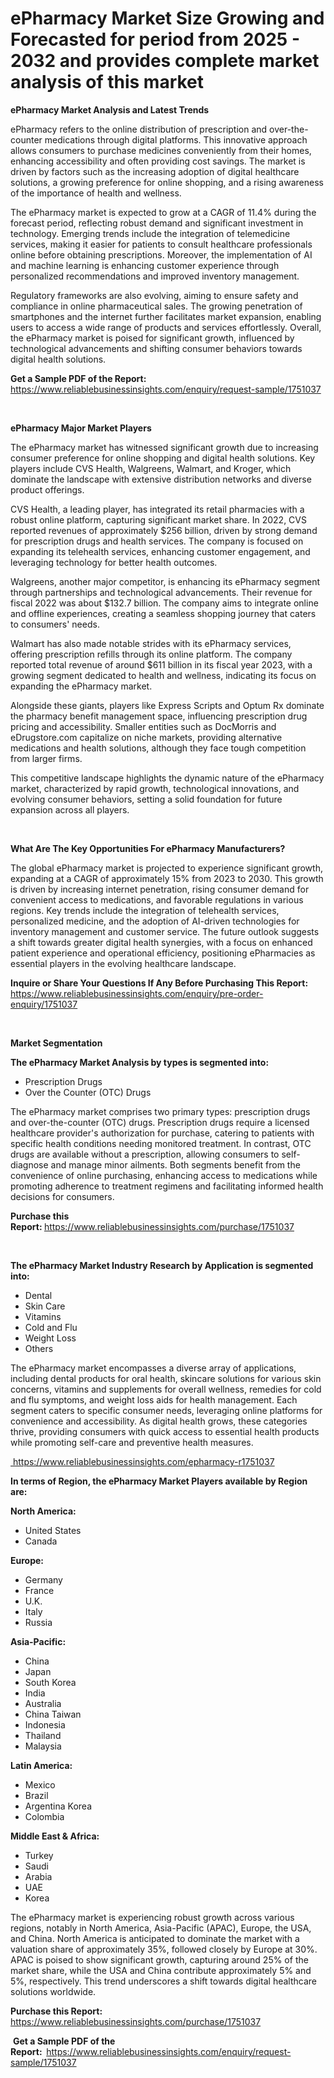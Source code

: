 <p><h1>ePharmacy Market Size Growing and Forecasted for period from 2025 - 2032 and provides complete market analysis of this market</h1></p><p><strong>ePharmacy Market Analysis and Latest Trends</strong></p>
<p><p>ePharmacy refers to the online distribution of prescription and over-the-counter medications through digital platforms. This innovative approach allows consumers to purchase medicines conveniently from their homes, enhancing accessibility and often providing cost savings. The market is driven by factors such as the increasing adoption of digital healthcare solutions, a growing preference for online shopping, and a rising awareness of the importance of health and wellness.</p><p>The ePharmacy market is expected to grow at a CAGR of 11.4% during the forecast period, reflecting robust demand and significant investment in technology. Emerging trends include the integration of telemedicine services, making it easier for patients to consult healthcare professionals online before obtaining prescriptions. Moreover, the implementation of AI and machine learning is enhancing customer experience through personalized recommendations and improved inventory management.</p><p>Regulatory frameworks are also evolving, aiming to ensure safety and compliance in online pharmaceutical sales. The growing penetration of smartphones and the internet further facilitates market expansion, enabling users to access a wide range of products and services effortlessly. Overall, the ePharmacy market is poised for significant growth, influenced by technological advancements and shifting consumer behaviors towards digital health solutions.</p></p>
<p><strong>Get a Sample PDF of the Report:&nbsp;</strong> <a href="https://www.reliablebusinessinsights.com/enquiry/request-sample/1751037?utm_campaign=2253&utm_medium=2&utm_source=Github&utm_content=ia&utm_term=13042025&utm_id=epharmacy">https://www.reliablebusinessinsights.com/enquiry/request-sample/1751037</a></p>
<p>&nbsp;</p>
<p><strong>ePharmacy Major Market Players</strong></p>
<p><p>The ePharmacy market has witnessed significant growth due to increasing consumer preference for online shopping and digital health solutions. Key players include CVS Health, Walgreens, Walmart, and Kroger, which dominate the landscape with extensive distribution networks and diverse product offerings.</p><p>CVS Health, a leading player, has integrated its retail pharmacies with a robust online platform, capturing significant market share. In 2022, CVS reported revenues of approximately $256 billion, driven by strong demand for prescription drugs and health services. The company is focused on expanding its telehealth services, enhancing customer engagement, and leveraging technology for better health outcomes.</p><p>Walgreens, another major competitor, is enhancing its ePharmacy segment through partnerships and technological advancements. Their revenue for fiscal 2022 was about $132.7 billion. The company aims to integrate online and offline experiences, creating a seamless shopping journey that caters to consumers' needs.</p><p>Walmart has also made notable strides with its ePharmacy services, offering prescription refills through its online platform. The company reported total revenue of around $611 billion in its fiscal year 2023, with a growing segment dedicated to health and wellness, indicating its focus on expanding the ePharmacy market.</p><p>Alongside these giants, players like Express Scripts and Optum Rx dominate the pharmacy benefit management space, influencing prescription drug pricing and accessibility. Smaller entities such as DocMorris and eDrugstore.com capitalize on niche markets, providing alternative medications and health solutions, although they face tough competition from larger firms.</p><p>This competitive landscape highlights the dynamic nature of the ePharmacy market, characterized by rapid growth, technological innovations, and evolving consumer behaviors, setting a solid foundation for future expansion across all players.</p></p>
<p>&nbsp;</p>
<p><strong>What Are The Key Opportunities For ePharmacy Manufacturers?</strong></p>
<p><p>The global ePharmacy market is projected to experience significant growth, expanding at a CAGR of approximately 15% from 2023 to 2030. This growth is driven by increasing internet penetration, rising consumer demand for convenient access to medications, and favorable regulations in various regions. Key trends include the integration of telehealth services, personalized medicine, and the adoption of AI-driven technologies for inventory management and customer service. The future outlook suggests a shift towards greater digital health synergies, with a focus on enhanced patient experience and operational efficiency, positioning ePharmacies as essential players in the evolving healthcare landscape.</p></p>
<p><strong>Inquire or Share Your Questions If Any Before Purchasing This Report:</strong> <a href="https://www.reliablebusinessinsights.com/enquiry/pre-order-enquiry/1751037?utm_campaign=2253&utm_medium=2&utm_source=Github&utm_content=ia&utm_term=13042025&utm_id=epharmacy">https://www.reliablebusinessinsights.com/enquiry/pre-order-enquiry/1751037</a></p>
<p>&nbsp;</p>
<p><strong>Market Segmentation</strong></p>
<p><strong>The ePharmacy Market Analysis by types is segmented into:</strong></p>
<p><ul><li>Prescription Drugs</li><li>Over the Counter (OTC) Drugs</li></ul></p>
<p><p>The ePharmacy market comprises two primary types: prescription drugs and over-the-counter (OTC) drugs. Prescription drugs require a licensed healthcare provider's authorization for purchase, catering to patients with specific health conditions needing monitored treatment. In contrast, OTC drugs are available without a prescription, allowing consumers to self-diagnose and manage minor ailments. Both segments benefit from the convenience of online purchasing, enhancing access to medications while promoting adherence to treatment regimens and facilitating informed health decisions for consumers.</p></p>
<p><strong>Purchase this Report:&nbsp;</strong><a href="https://www.reliablebusinessinsights.com/purchase/1751037?utm_campaign=2253&utm_medium=2&utm_source=Github&utm_content=ia&utm_term=13042025&utm_id=epharmacy">https://www.reliablebusinessinsights.com/purchase/1751037</a></p>
<p>&nbsp;</p>
<p><strong>The ePharmacy Market Industry Research by Application is segmented into:</strong></p>
<p><ul><li>Dental</li><li>Skin Care</li><li>Vitamins</li><li>Cold and Flu</li><li>Weight Loss</li><li>Others</li></ul></p>
<p><p>The ePharmacy market encompasses a diverse array of applications, including dental products for oral health, skincare solutions for various skin concerns, vitamins and supplements for overall wellness, remedies for cold and flu symptoms, and weight loss aids for health management. Each segment caters to specific consumer needs, leveraging online platforms for convenience and accessibility. As digital health grows, these categories thrive, providing consumers with quick access to essential health products while promoting self-care and preventive health measures.</p></p>
<p><a href="https://www.reliablebusinessinsights.com/epharmacy-r1751037?utm_campaign=2253&utm_medium=2&utm_source=Github&utm_content=ia&utm_term=13042025&utm_id=epharmacy">&nbsp;https://www.reliablebusinessinsights.com/epharmacy-r1751037</a></p>
<p><strong>In terms of Region, the ePharmacy Market Players available by Region are:</strong></p>
<p>
    <p> <strong> North America: </strong>
        <ul>
            <li>United States</li>
            <li>Canada</li>
        </ul>
        </p> 
    <p> <strong> Europe: </strong>
        <ul>
            <li>Germany</li>
            <li>France</li>
            <li>U.K.</li>
            <li>Italy</li>
            <li>Russia</li>
        </ul>
        </p> 
    <p> <strong> Asia-Pacific: </strong>
        <ul>
            <li>China</li>
            <li>Japan</li>
            <li>South Korea</li>
            <li>India</li>
            <li>Australia</li>
            <li>China Taiwan</li>
            <li>Indonesia</li>
            <li>Thailand</li>
            <li>Malaysia</li>
        </ul>
        </p> 
    <p> <strong> Latin America: </strong>
        <ul>
            <li>Mexico</li>
            <li>Brazil</li>
            <li>Argentina Korea</li>
            <li>Colombia</li>
        </ul>
        </p> 
    <p> <strong> Middle East & Africa: </strong>
        <ul>
            <li>Turkey</li>
            <li>Saudi</li>
            <li>Arabia</li>
            <li>UAE</li>
            <li>Korea</li>
        </ul>
    </p>
    </p>
<p><p>The ePharmacy market is experiencing robust growth across various regions, notably in North America, Asia-Pacific (APAC), Europe, the USA, and China. North America is anticipated to dominate the market with a valuation share of approximately 35%, followed closely by Europe at 30%. APAC is poised to show significant growth, capturing around 25% of the market share, while the USA and China contribute approximately 5% and 5%, respectively. This trend underscores a shift towards digital healthcare solutions worldwide.</p></p>
<p><strong>Purchase this Report: </strong><a href="https://www.reliablebusinessinsights.com/purchase/1751037?utm_campaign=2253&utm_medium=2&utm_source=Github&utm_content=ia&utm_term=13042025&utm_id=epharmacy">https://www.reliablebusinessinsights.com/purchase/1751037</a></p>
<p>&nbsp;<strong>Get a Sample PDF of the Report:&nbsp;&nbsp;</strong><a href="https://www.reliablebusinessinsights.com/enquiry/request-sample/1751037?utm_campaign=2253&utm_medium=2&utm_source=Github&utm_content=ia&utm_term=13042025&utm_id=epharmacy">https://www.reliablebusinessinsights.com/enquiry/request-sample/1751037</a></p>
<p><strong></strong></p>
<p><p></p><p></p><p></p></p>